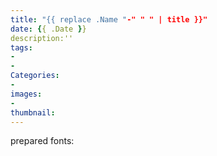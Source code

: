 ```yaml
---
title: "{{ replace .Name "-" " " | title }}"
date: {{ .Date }}
description:''
tags:
- 
- 
Categories:
- 
images:
- 
thumbnail: 
---
```

prepared fonts:
